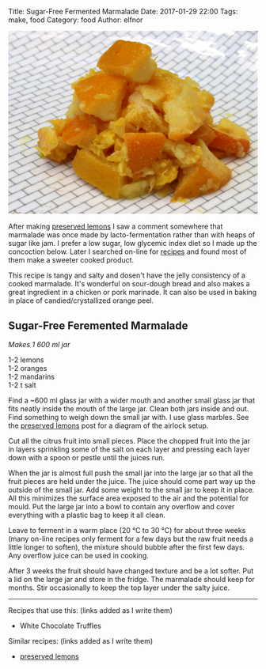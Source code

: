 Title: Sugar-Free Fermented Marmalade
Date: 2017-01-29 22:00
Tags: make, food
Category: food
Author: elfnor

![feremented marmalade](/images/REC-citrus.JPG)

After making [preserved lemons]({filename}REC-preserved-lemons.md) I saw a comment somewhere that marmalade was once made by lacto-fermentation rather than with heaps of sugar like jam. I prefer a low sugar, low glycemic index diet so I made up the concoction below. Later I searched on-line for [recipes](http://www.culturesforhealth.com/learn/recipe/lacto-fermentation-recipes/lacto-fermented-orange-marmalade/) and found most of them make a sweeter cooked product. 

This recipe is tangy and salty and dosen't have the jelly consistency of a cooked marmalade. It's wonderful on sour-dough bread and also makes a great ingredient in a chicken or pork marinade. It can also be used in baking in place of candied/crystallized orange peel. 

## Sugar-Free Feremented Marmalade
_Makes 1 600 ml jar_

1-2 lemons  
1-2 oranges  
1-2 mandarins  
1-2 t salt  

Find a ~600 ml glass jar with a wider mouth and another small glass jar that fits neatly inside the mouth of the large jar. Clean both jars inside and out. Find something to weigh down the small jar with. I use glass marbles. See the [preserved lemons]({filename}REC-preserved-lemons.md) post for a diagram of the airlock setup.

Cut all the citrus fruit into small pieces. Place the chopped fruit into the jar in layers sprinkling some of the salt on each layer and pressing each layer down with a spoon or pestle until the juices run.

When the jar is almost full push the small jar into the large jar so that all the fruit pieces are held under the juice. The juice should come part way up the outside of the small jar. Add some weight to the small jar to keep it in place. All this minimizes the surface area exposed to the air and the potential for mould. Put the large jar into a bowl to contain any overflow and cover everything with a plastic bag to keep it all clean.

Leave to ferment in a warm place (20 &deg;C to 30 &deg;C) for about three weeks (many on-line recipes only ferment for a few days but the raw fruit needs a little longer to soften), the mixture should bubble after the first few days. Any overflow juice can be used in cooking. 

After 3 weeks the fruit should have changed texture and be a lot softer. Put a lid on the large jar and store in the fridge. The marmalade should keep for months. Stir occasionally to keep the top layer under the salty juice.


-----------------------

Recipes that use this: (links added as I write them)

*  White Chocolate Truffles 

Similar recipes: (links added as I write them)

*  [preserved lemons]({filename}REC-preserved-lemons.md)
